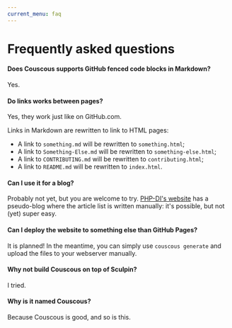 ```yaml
---
current_menu: faq
---
```

# Frequently asked questions

#### Does Couscous supports GitHub fenced code blocks in Markdown?

Yes.

#### Do links works between pages?

Yes, they work just like on GitHub.com.

Links in Markdown are rewritten to link to HTML pages:

- A link to `something.md` will be rewritten to `something.html`;
- A link to `Something-Else.md` will be rewritten to `something-else.html`;
- A link to `CONTRIBUTING.md` will be rewritten to `contributing.html`;
- A link to `README.md` will be rewritten to `index.html`.

#### Can I use it for a blog?

Probably not yet, but you are welcome to try. [PHP-DI's website](http://php-di.org/news/) has a pseudo-blog where the article list is written manually: it's possible, but not (yet) super easy.

#### Can I deploy the website to something else than GitHub Pages?

It is planned! In the meantime, you can simply use `couscous generate` and upload the files to your webserver manually.

#### Why not build Couscous on top of Sculpin?

I tried.

#### Why is it named Couscous?

Because Couscous is good, and so is this.
